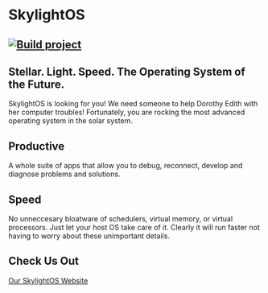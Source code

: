 # SkylightOS
[![Build project](https://github.com/Ap0ll02/WindowsProject/actions/workflows/build.yml/badge.svg)](https://github.com/Ap0ll02/WindowsProject/actions/workflows/build.yml)
--- 
## Stellar. Light. Speed. The Operating System of the Future.

SkylightOS is looking for you! We need someone to help Dorothy Edith with her computer troubles! Fortunately, you are rocking the most advanced operating system in the solar system. 

## Productive
A whole suite of apps that allow you to debug, reconnect, develop and diagnose problems and solutions.

## Speed
No unneccesary bloatware of schedulers, virtual memory, or virtual processors. Just let your host OS take care of it. Clearly it will run faster not having to worry about these unimportant details. 

## Check Us Out
[Our SkylightOS Website](https://skylightos.itch.io/skylight-os)
